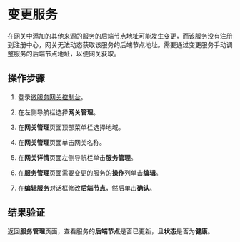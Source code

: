 # 变更服务

在网关中添加的其他来源的服务的后端节点地址可能发生变更，而该服务没有注册到注册中心，网关无法动态获取该服务的后端节点地址。需要通过变更服务手动调整服务的后端节点地址，以便网关获取。

## 操作步骤

1.  登录[微服务网关控制台](https://microgw.console.aliyun.com)。

2.  在左侧导航栏选择**网关管理**。

3.  在**网关管理**页面顶部菜单栏选择地域。

4.  在**网关管理**页面单击网关名称。

5.  在**网关详情**页面左侧导航栏单击**服务管理**。

6.  在**服务管理**页面需要变更的服务的**操作**列单击**编辑**。

7.  在**编辑服务**对话框修改**后端节点**，然后单击**确认**。


## 结果验证

返回**服务管理**页面，查看服务的**后端节点**是否已更新，且**状态**是否为**健康**。

